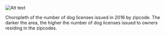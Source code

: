 ![Alt text](../HW8_rms818/doglicenses.png)

Choropleth of the number of dog licenses issued in 2016 by zipcode. The darker the area, the higher the number of dog licenses issued to owners residing in the zipcodes. 
